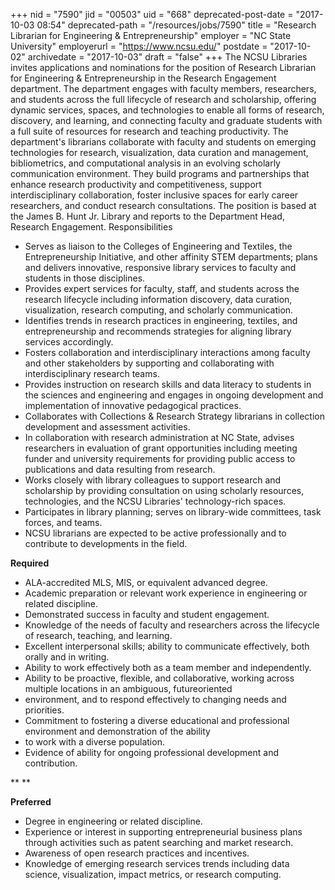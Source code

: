 +++
nid = "7590"
jid = "00503"
uid = "668"
deprecated-post-date = "2017-10-03 08:54"
deprecated-path = "/resources/jobs/7590"
title = "Research Librarian for Engineering & Entrepreneurship"
employer = "NC State University"
employerurl = "https://www.ncsu.edu/"
postdate = "2017-10-02"
archivedate = "2017-10-03"
draft = "false"
+++
The NCSU Libraries invites applications and nominations for the position
of Research Librarian for Engineering &
Entrepreneurship in the Research Engagement department. The department
engages with faculty members,
researchers, and students across the full lifecycle of research and
scholarship, offering dynamic services,
spaces, and technologies to enable all forms of research, discovery, and
learning, and connecting faculty and
graduate students with a full suite of resources for research and
teaching productivity. The department's
librarians collaborate with faculty and students on emerging
technologies for research, visualization, data curation
and management, bibliometrics, and computational analysis in an evolving
scholarly communication
environment. They build programs and partnerships that enhance research
productivity and competitiveness,
support interdisciplinary collaboration, foster inclusive spaces for
early career researchers, and conduct research
consultations. The position is based at the James B. Hunt Jr. Library
and reports to the Department Head,
Research Engagement.
Responsibilities

-   Serves as liaison to the Colleges of Engineering and Textiles, the
    Entrepreneurship Initiative, and other affinity STEM departments;
    plans and delivers innovative, responsive library services to
    faculty and students in those disciplines.
-   Provides expert services for faculty, staff, and students across the
    research lifecycle including information discovery, data curation,
    visualization, research computing, and scholarly communication.
-   Identifies trends in research practices in engineering, textiles,
    and entrepreneurship and recommends strategies for aligning library
    services accordingly.
-   Fosters collaboration and interdisciplinary interactions among
    faculty and other stakeholders by supporting and collaborating with
    interdisciplinary research teams.
-   Provides instruction on research skills and data literacy to
    students in the sciences and engineering and engages in ongoing
    development and implementation of innovative pedagogical practices.
-   Collaborates with Collections & Research Strategy librarians in
    collection development and assessment activities.
-   In collaboration with research administration at NC State, advises
    researchers in evaluation of grant opportunities including meeting
    funder and university requirements for providing public access to
    publications and data resulting from research.
-   Works closely with library colleagues to support research and
    scholarship by providing consultation on using scholarly resources,
    technologies, and the NCSU Libraries' technology-rich spaces.
-   Participates in library planning; serves on library-wide committees,
    task forces, and teams.
-   NCSU librarians are expected to be active professionally and to
    contribute to developments in the field.
  
**Required**

-   ALA-accredited MLS, MIS, or equivalent advanced degree.
-   Academic preparation or relevant work experience in engineering or
    related discipline.
-   Demonstrated success in faculty and student engagement.
-   Knowledge of the needs of faculty and researchers across the
    lifecycle of research, teaching, and learning.
-   Excellent interpersonal skills; ability to communicate effectively,
    both orally and in writing.
-   Ability to work effectively both as a team member and independently.
-   Ability to be proactive, flexible, and collaborative, working across
    multiple locations in an ambiguous, futureoriented
-   environment, and to respond effectively to changing needs and
    priorities.
-   Commitment to fostering a diverse educational and professional
    environment and demonstration of the ability
-   to work with a diverse population.
-   Evidence of ability for ongoing professional development and
    contribution.

** **

**Preferred**

-   Degree in engineering or related discipline.
-   Experience or interest in supporting entrepreneurial business plans
    through activities such as patent searching and market research.
-   Awareness of open research practices and incentives.
-   Knowledge of emerging research services trends including data
    science, visualization, impact metrics, or research computing.
